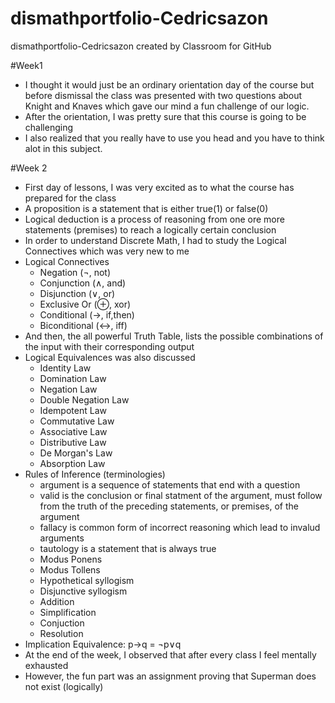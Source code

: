 # dismathportfolio-Cedricsazon

dismathportfolio-Cedricsazon created by Classroom for GitHub

#Week1 
- I thought it would just be an ordinary orientation day of the course but before dismissal the class was presented with two questions about Knight and Knaves which gave our mind a fun challenge of our logic.
- After the orientation, I was pretty sure that this course is going to be challenging
- I also realized that you really have to use you head and you have to think alot in this subject.

#Week 2
- First day of lessons, I was very excited as to what the course has prepared for the class
- A proposition is a statement that is either true(1) or false(0)
- Logical deduction is a process of reasoning from one ore more statements (premises) to reach a logically certain conclusion
- In order to understand Discrete Math, I had to study the Logical Connectives which was very new to me 
- Logical Connectives
    - Negation (¬, not)
    - Conjunction (∧, and)
    - Disjunction (∨, or)
    - Exclusive Or (⊕, xor)
    - Conditional (→, if,then)
    - Biconditional (↔, iff)
-  And then, the all powerful Truth Table, lists the possible combinations of the input with their corresponding output
-  Logical Equivalences was also discussed 
    - Identity Law
    - Domination Law
    - Negation Law
    - Double Negation Law
    - Idempotent Law
    - Commutative Law
    - Associative Law
    - Distributive Law
    - De Morgan's Law
    - Absorption Law
 - Rules of Inference (terminologies)
    - argument is a sequence of statements that end with a question
    - valid is the conclusion or final statment of the argument, must follow from the truth of the preceding statements, or premises, of the argument
    - fallacy is common form of incorrect reasoning which lead to invalud arguments
    - tautology is a statement that is always true
    * Modus Ponens
    * Modus Tollens
    * Hypothetical syllogism
    * Disjunctive syllogism
    * Addition
    * Simplification
    * Conjuction
    * Resolution
- Implication Equivalence: p→q = ¬p∨q
- At the end of the week, I observed that after every class I feel mentally exhausted
- However, the fun part was an assignment proving that Superman does not exist (logically)
